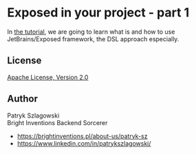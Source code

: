 Exposed in your project - part 1
===

In [the tutorial](https://brightinventions.pl/blog/exposed-in-your-project-part-1), we are going to learn what is and how to use JetBrains/Exposed framework, the DSL approach especially.

License
---
[Apache License, Version 2.0](https://www.apache.org/licenses/LICENSE-2.0)


Author
---
Patryk Szlagowski\
Bright Inventions Backend Sorcerer

- https://brightinventions.pl/about-us/patryk-sz
- https://www.linkedin.com/in/patrykszlagowski/
